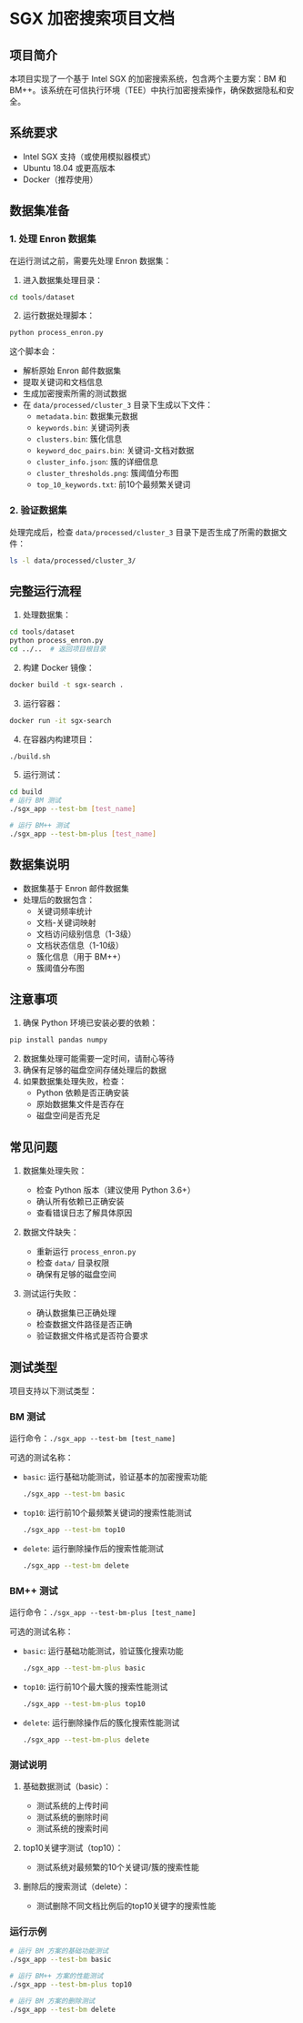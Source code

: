 # SGX 加密搜索项目文档

## 项目简介
本项目实现了一个基于 Intel SGX 的加密搜索系统，包含两个主要方案：BM 和 BM++。该系统在可信执行环境（TEE）中执行加密搜索操作，确保数据隐私和安全。

## 系统要求
- Intel SGX 支持（或使用模拟器模式）
- Ubuntu 18.04 或更高版本
- Docker（推荐使用）

## 数据集准备

### 1. 处理 Enron 数据集
在运行测试之前，需要先处理 Enron 数据集：

1. 进入数据集处理目录：
```bash
cd tools/dataset
```

2. 运行数据处理脚本：
```bash
python process_enron.py
```

这个脚本会：
- 解析原始 Enron 邮件数据集
- 提取关键词和文档信息
- 生成加密搜索所需的测试数据
- 在 `data/processed/cluster_3` 目录下生成以下文件：
  - `metadata.bin`: 数据集元数据
  - `keywords.bin`: 关键词列表
  - `clusters.bin`: 簇化信息
  - `keyword_doc_pairs.bin`: 关键词-文档对数据
  - `cluster_info.json`: 簇的详细信息
  - `cluster_thresholds.png`: 簇阈值分布图
  - `top_10_keywords.txt`: 前10个最频繁关键词

### 2. 验证数据集
处理完成后，检查 `data/processed/cluster_3` 目录下是否生成了所需的数据文件：
```bash
ls -l data/processed/cluster_3/
```

## 完整运行流程

1. 处理数据集：
```bash
cd tools/dataset
python process_enron.py
cd ../..  # 返回项目根目录
```

2. 构建 Docker 镜像：
```bash
docker build -t sgx-search .
```

3. 运行容器：
```bash
docker run -it sgx-search
```

4. 在容器内构建项目：
```bash
./build.sh
```

5. 运行测试：
```bash
cd build
# 运行 BM 测试
./sgx_app --test-bm [test_name]

# 运行 BM++ 测试
./sgx_app --test-bm-plus [test_name]
```

## 数据集说明
- 数据集基于 Enron 邮件数据集
- 处理后的数据包含：
  - 关键词频率统计
  - 文档-关键词映射
  - 文档访问级别信息（1-3级）
  - 文档状态信息（1-10级）
  - 簇化信息（用于 BM++）
  - 簇阈值分布图

## 注意事项
1. 确保 Python 环境已安装必要的依赖：
```bash
pip install pandas numpy
```

2. 数据集处理可能需要一定时间，请耐心等待
3. 确保有足够的磁盘空间存储处理后的数据
4. 如果数据集处理失败，检查：
   - Python 依赖是否正确安装
   - 原始数据集文件是否存在
   - 磁盘空间是否充足

## 常见问题
1. 数据集处理失败：
   - 检查 Python 版本（建议使用 Python 3.6+）
   - 确认所有依赖已正确安装
   - 查看错误日志了解具体原因

2. 数据文件缺失：
   - 重新运行 `process_enron.py`
   - 检查 `data/` 目录权限
   - 确保有足够的磁盘空间

3. 测试运行失败：
   - 确认数据集已正确处理
   - 检查数据文件路径是否正确
   - 验证数据文件格式是否符合要求

## 测试类型
项目支持以下测试类型：

### BM 测试
运行命令：`./sgx_app --test-bm [test_name]`

可选的测试名称：
- `basic`: 运行基础功能测试，验证基本的加密搜索功能
  ```bash
  ./sgx_app --test-bm basic
  ```

- `top10`: 运行前10个最频繁关键词的搜索性能测试
  ```bash
  ./sgx_app --test-bm top10
  ```

- `delete`: 运行删除操作后的搜索性能测试
  ```bash
  ./sgx_app --test-bm delete
  ```

### BM++ 测试
运行命令：`./sgx_app --test-bm-plus [test_name]`

可选的测试名称：
- `basic`: 运行基础功能测试，验证簇化搜索功能
  ```bash
  ./sgx_app --test-bm-plus basic
  ```

- `top10`: 运行前10个最大簇的搜索性能测试
  ```bash
  ./sgx_app --test-bm-plus top10
  ```

- `delete`: 运行删除操作后的簇化搜索性能测试
  ```bash
  ./sgx_app --test-bm-plus delete
  ```

### 测试说明
1. 基础数据测试（basic）：
   - 测试系统的上传时间
   - 测试系统的删除时间
   - 测试系统的搜索时间

2. top10关键字测试（top10）：
   - 测试系统对最频繁的10个关键词/簇的搜索性能
 

3. 删除后的搜索测试（delete）：
   - 测试删除不同文档比例后的top10关键字的搜索性能

### 运行示例
```bash
# 运行 BM 方案的基础功能测试
./sgx_app --test-bm basic

# 运行 BM++ 方案的性能测试
./sgx_app --test-bm-plus top10

# 运行 BM 方案的删除测试
./sgx_app --test-bm delete
```